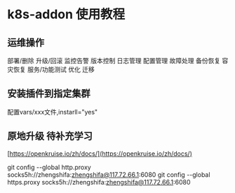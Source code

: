# k8s-addon 使用教程

## 运维操作
部署/删除
升级/回滚
监控告警
版本控制
日志管理
配置管理
故障处理
备份恢复
容灾恢复
服务/功能测试
优化
迁移


## 安装插件到指定集群
配置vars/xxx文件,instarll="yes"

## 原地升级 待补充学习
[https://openkruise.io/zh/docs/](https://openkruise.io/zh/docs/)


git config --global http.proxy socks5h://zhengshifa:zhengshifa@117.72.66.1:6080
git config --global https.proxy socks5h://zhengshifa:zhengshifa@117.72.66.1:6080